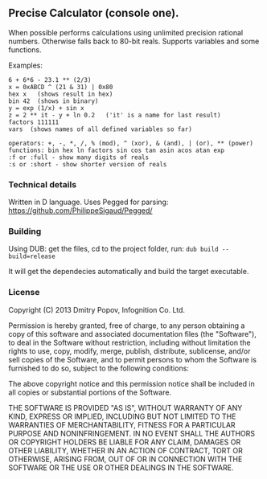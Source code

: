 ## Precise Calculator (console one).

When possible performs calculations using unlimited precision rational numbers.
Otherwise falls back to 80-bit reals. Supports variables and some functions.

Examples:

    6 + 6*6 - 23.1 ** (2/3)
    x = 0xABCD ^ (21 & 31) | 0x80
    hex x   (shows result in hex)
    bin 42  (shows in binary)
    y = exp (1/x) + sin x
    z = 2 ** it - y + ln 0.2   ('it' is a name for last result)
    factors 111111
    vars  (shows names of all defined variables so far)

    operators: +, -, *, /, % (mod), ^ (xor), & (and), | (or), ** (power)
    functions: bin hex ln factors sin cos tan asin acos atan exp
    :f or :full - show many digits of reals
    :s or :short - show shorter version of reals

### Technical details
Written in D language. Uses Pegged for parsing:
<https://github.com/PhilippeSigaud/Pegged/>

### Building
Using DUB: get the files, cd to the project folder, 
run: `dub build --build=release`

It will get the dependecies automatically and build the target executable.

### License
Copyright (C) 2013 Dmitry Popov, Infognition Co. Ltd.

Permission is hereby granted, free of charge, to any person obtaining a copy 
of this software and associated documentation files (the "Software"), to deal 
in the Software without restriction, including without limitation the rights 
to use, copy, modify, merge, publish, distribute, sublicense, and/or sell 
copies of the Software, and to permit persons to whom the Software is furnished
to do so, subject to the following conditions:

The above copyright notice and this permission notice shall be included in all 
copies or substantial portions of the Software.

THE SOFTWARE IS PROVIDED "AS IS", WITHOUT WARRANTY OF ANY KIND, EXPRESS OR 
IMPLIED, INCLUDING BUT NOT LIMITED TO THE WARRANTIES OF MERCHANTABILITY, FITNESS 
FOR A PARTICULAR PURPOSE AND NONINFRINGEMENT. IN NO EVENT SHALL THE AUTHORS OR 
COPYRIGHT HOLDERS BE LIABLE FOR ANY CLAIM, DAMAGES OR OTHER LIABILITY, WHETHER 
IN AN ACTION OF CONTRACT, TORT OR OTHERWISE, ARISING FROM, OUT OF OR IN 
CONNECTION WITH THE SOFTWARE OR THE USE OR OTHER DEALINGS IN THE SOFTWARE.

